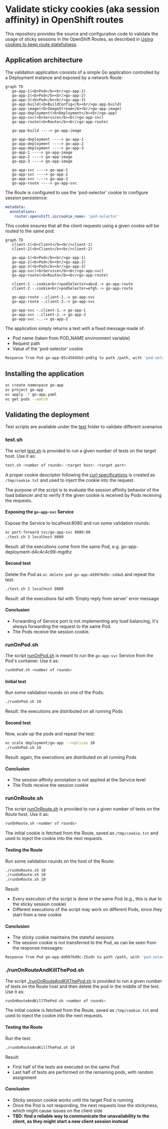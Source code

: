 # Validate sticky cookies (aka session affinity) in OpenShift routes
This repository provides the source and configuration code to validate the usage of sticky sessions in the OpenShift Routes,
as described in 
[Using cookies to keep route statefulness](https://docs.openshift.com/container-platform/4.10/networking/routes/route-configuration.html#nw-using-cookies-keep-route-statefulness_route-configuration).

## Application architecture
The validation application consists of a simple Go application controlled by a Deployment instance and exposed by a network Route:

```mermaid
graph TD
   go-app-1(<b>Pod</b><br/>go-app-1)
   go-app-2(<b>Pod</b><br/>go-app-2)
   go-app-3(<b>Pod</b><br/>go-app-3)
   go-app-build(<b>BuildConfig</b><br/>go-app-build)
   go-app-image(<b>ImageStream</b><br/>go-app-image)
   go-app-deployment(<b>Deployment</b><br/>go-app)
   go-app-svc(<b>Service</b><br/>go-app-svc)
   go-app-route(<b>Route</b><br/>go-app-route)

   go-app-build ----> go-app-image

   go-app-deployment ----> go-app-1
   go-app-deployment ----> go-app-2
   go-app-deployment ----> go-app-3
   go-app-1 ----> go-app-image
   go-app-2 ----> go-app-image
   go-app-3 ----> go-app-image

   go-app-svc ----> go-app-1
   go-app-svc ----> go-app-2
   go-app-svc ----> go-app-3
   go-app-route ----> go-app-svc
```

The Route is configured to use the 'pod-selector' cookie to configure session persistence:
```yaml
metadata:
  annotations:
    router.openshift.io/cookie_name: 'pod-selector'
```

This cookie ensures that all the client requests using a given cookie will be routed to the same pod:
```mermaid
graph TD
   client-1(<b>Client</b><br/>client-1)
   client-2(<b>Client</b><br/>client-2)

   go-app-1(<b>Pod</b><br/>go-app-1)
   go-app-2(<b>Pod</b><br/>go-app-2)
   go-app-3(<b>Pod</b><br/>go-app-3)
   go-app-svc(<b>Service</b><br/>go-app-svc)
   go-app-route(<b>Route</b><br/>go-app-route)
   
   client-1 -.cookie<br/>podSelector=abcd.-> go-app-route
   client-2 -.cookie<br/>podSelector=efgh.-> go-app-route

   go-app-route -.client-1.-> go-app-svc
   go-app-route -.client-2.-> go-app-svc

   go-app-svc -.client-1.-> go-app-1
   go-app-svc -.client-2.-> go-app-3
   go-app-svc -..-> go-app-2
```

The application simply returns a text with a fixed message made of:
* Pod name (taken from POD_NAME environment variable)
* Request path
* Value of the 'pod-selector' cookie
```bash
Response from Pod go-app-85c45845b5-pn8lg to path /path, with 'pod-selector' cookie: d6a534e1f7fc0c69dffcd318b8ffdbe0%
```

## Installing the application
```bash
oc create namespace go-app
oc project go-app
oc apply -f go-app.yaml
oc get pods --watch
```

## Validating the deployment
Test scripts are available under the [test](./test/) folder to validate different scenarios

### test.sh
The script [test.sh](./test/test.sh) is provided to run a given number of tests on the target host. Use it as:
```bash
test.sh <number of rounds> <target host> <target port>
```
A proper cookie descriptor following the [curl specifications](https://curl.se/docs/http-cookies.html) is created as `/tmp/cookie.txt` and used to
inject the cookie into the request.

The purpose of the script is to evaluate the session affinity behavior of the load balancer and to verify if the given cookie is received
by Pods receiving the requests.

#### Exposing the `go-app-svc` Service
Expose the Service to localhost:8080 and run some validation rounds: 
``` bash
oc port-forward svc/go-app-svc 8080:80
./test.sh 3 localhost 8080
```
Result: all the executions come from the same Pod, e.g. go-app-deployment-d4c4c4c99-mgdhz 
#### Second test
Delete the Pod as `oc delete pod go-app-dd9976d9c-sddw5` and repeat the test:
```bash
./test.sh 3 localhost 8080
```
Result: all the executions fail with 'Empty reply from server' error message

#### Conclusion
* Forwarding of Service port is not implementing any load balancing, it's always forwarding the request to the same Pod.
* The Pods receive the session cookie.
### runOnPod.sh
The script [runOnPod.sh](./test/runOnPod.sh) is meant to run the `go-app-svc` Service from the Pod's container. Use it as:
```bash
runOnPod.sh <number of rounds>
```
#### Initial test
Run some validation rounds on one of the Pods: 
``` bash
./runOnPod.sh 10
```
Result: the executions are distributed on all running Pods
#### Second test
Now, scale up the pods and repeat the test:
```bash
oc scale deployment/go-app --replicas 10
./runOnPod.sh 10
```
Result: again, the executions are distributed on all running Pods
#### Conclusion
* The session affinity annotation is not applied at the Service level
* The Pods receive the session cookie
### runOnRoute.sh
The script [runOnRoute.sh](./test/runOnRoute.sh) is provided to run a given number of tests on the Route host. Use it as:
```bash
runOnRoute.sh <number of rounds>
```
The initial cookie is fetched from the Route, saved as `/tmp/cookie.txt` and used to inject the cookie into the next requests.
#### Testing the Route
Run some validation rounds on the host of the Route: 
``` bash
./runOnRoute.sh 10
./runOnRoute.sh 10
./runOnRoute.sh 10
```
Result: 
* Every execution of the script is done in the same Pod (e.g., this is due to the sticky session cookie)
* Different executions of the script may work on different Pods, since they start from a new cookie
#### Conclusion
* The sticky cookie maintains the stateful sessions
* The session cookie is not transferred to the Pod, as can be seen from the response messages:
```bash
Response from Pod go-app-dd9976d9c-25zdn to path /path, with 'pod-selector' cookie: N/A
```
### ./runOnRouteAndKillThePod.sh
The script [./runOnRouteAndKillThePod.sh](./test/runOnRouteAndKillThePod.sh) is provided to run a given number of tests on the Route host and then 
delete the pod in the middle of the test. Use it as:
```bash
runOnRouteAndKillThePod.sh <number of rounds>
```
The initial cookie is fetched from the Route, saved as `/tmp/cookie.txt` and used to inject the cookie into the next requests.

#### Testing the Route
Run the test: 
``` bash
./runOnRouteAndKillThePod.sh 10
```
Result: 
* First half of the tests are executed on the same Pod
* Last half of tests are performed on the remaining pods, with random assignment
#### Conclusion
* Sticky session cookie works until the target Pod is running
* Once the Pod is not responding, the next requests lose the stickyness, which might cause issues on the client side
* **TBD: find a reliable way to communicate the unavailability to the client, as they might start a new client session instead**

